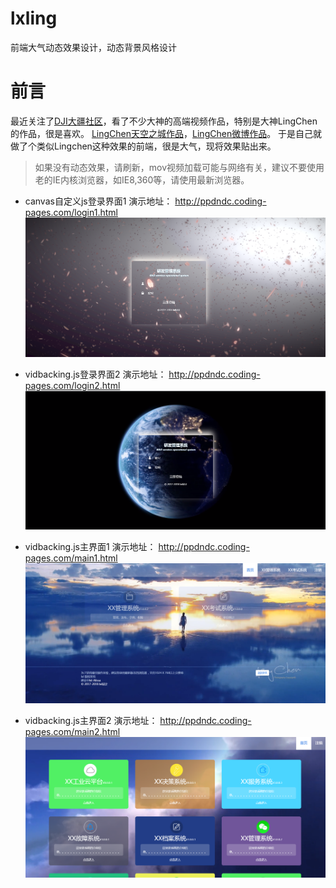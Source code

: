 # lxling
前端大气动态效果设计，动态背景风格设计

# 前言
最近关注了[DJI大疆社区](https://bbs.dji.com/)，看了不少大神的高端视频作品，特别是大神LingChen的作品，很是喜欢。
[LingChen天空之城作品](https://bbs.dji.com/thread-166510-1-1.html)，[LingChen微博作品](https://weibo.com/u/1768614212?refer_flag=1005050010_)。
于是自己就做了个类似Lingchen这种效果的前端，很是大气，现将效果贴出来。
> 如果没有动态效果，请刷新，mov视频加载可能与网络有关，建议不要使用老的IE内核浏览器，如IE8,360等，请使用最新浏览器。

* canvas自定义js登录界面1
演示地址： http://ppdndc.coding-pages.com/login1.html
![](https://github.com/lixianglong3210/lxling/blob/main/img/Snap11.png)

* vidbacking.js登录界面2
演示地址： http://ppdndc.coding-pages.com/login2.html
![](https://github.com/lixianglong3210/lxling/blob/main/img/Snap12.png)

* vidbacking.js主界面1
演示地址： http://ppdndc.coding-pages.com/main1.html
![](https://github.com/lixianglong3210/lxling/blob/main/img/Snap13.png)

* vidbacking.js主界面2
演示地址： http://ppdndc.coding-pages.com/main2.html
![](https://github.com/lixianglong3210/lxling/blob/main/img/Snap14.png)
